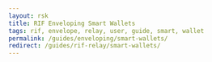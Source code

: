 ```yaml
---
layout: rsk
title: RIF Enveloping Smart Wallets
tags: rif, envelope, relay, user, guide, smart, wallet
permalink: /guides/enveloping/smart-wallets/
redirect: /guides/rif-relay/smart-wallets/
---
```

